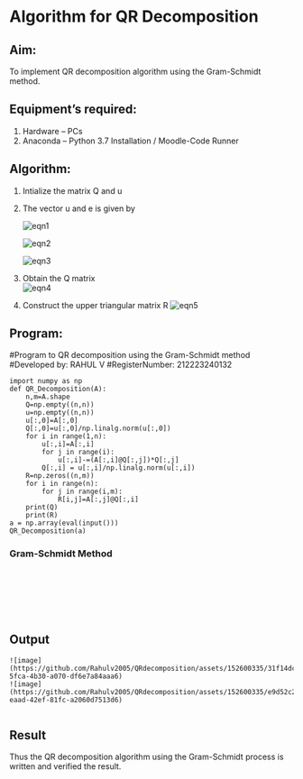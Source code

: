 # Algorithm for QR Decomposition
## Aim:
To implement QR decomposition algorithm using the Gram-Schmidt method.
## Equipment’s required:
1.	Hardware – PCs
2.	Anaconda – Python 3.7 Installation / Moodle-Code Runner
## Algorithm:
1.	Intialize the matrix Q and u
2.	The vector u and e is given by

    ![eqn1](./ex4.jpg)

    ![eqn2](./ex6.jpg)

    ![eqn3](./ex3.jpg)

3.	Obtain the Q matrix   
    ![eqn4](./ex1.jpg)
4.	Construct the upper triangular matrix R
    ![eqn5](./ex2.jpg)



## Program:
#Program to QR decomposition using the Gram-Schmidt method
#Developed by: RAHUL V
#RegisterNumber: 212223240132
```
import numpy as np
def QR_Decomposition(A):
    n,m=A.shape
    Q=np.empty((n,n))
    u=np.empty((n,n))
    u[:,0]=A[:,0]
    Q[:,0]=u[:,0]/np.linalg.norm(u[:,0])
    for i in range(1,n):
        u[:,i]=A[:,i]
        for j in range(i):
            u[:,i]-=(A[:,i]@Q[:,j])*Q[:,j]
        Q[:,i] = u[:,i]/np.linalg.norm(u[:,i])
    R=np.zeros((n,m))
    for i in range(n):
        for j in range(i,m):
            R[i,j]=A[:,j]@Q[:,i]
    print(Q)
    print(R)
a = np.array(eval(input()))
QR_Decomposition(a)
```
### Gram-Schmidt Method
```







```

## Output
```
![image](https://github.com/Rahulv2005/QRdecomposition/assets/152600335/31f14dc5-5fca-4b30-a070-df6e7a84aaa6)
![image](https://github.com/Rahulv2005/QRdecomposition/assets/152600335/e9d52c2e-eaad-42ef-81fc-a2060d7513d6)


```

## Result
Thus the QR decomposition algorithm using the Gram-Schmidt process is written and verified the result.
